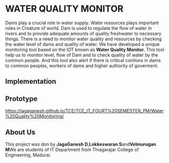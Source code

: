 # WATER QUALITY MONITOR
Dams play a crucial role in water supply. Water resources plays important roles in Creature of world. Dam is used to regulate the flow of water in rivers and to provide adequate amounts of quality freshwater to necessary things. There is a need to monitor water quality and resources by checking the water level of dams and quality of water. We have developed a unique monitoring tool based on the IOT known as <b>Water Quality Monitor.</b> This tool help us to monitor level, flow of Dam and to check quality of water by the common people. And this tool also alert if there is critical conitons in dams to common peoples, workers of dams and higher authority of goverment.
## Implementation
## Prototype
https://jagaganesh.github.io/TCE/TCE_IT_FOURT%20SEMESTER_PM/Water%20Quality%20Monitoring/
## About Us
This project was don by <b>JagaGanesh D</b>,<b>Lokkeswaran S</b>and<b>Velmurugan M</b>We are students of IT Department from Thiagarajar College of Engineering, Madurai. 

